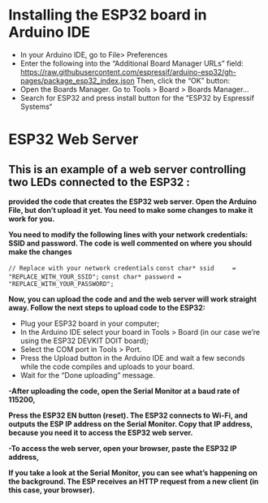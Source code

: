 # Installing the ESP32 board in Arduino IDE
* In your Arduino IDE, go to File> Preferences
* Enter the following into the “Additional Board Manager URLs” field: https://raw.githubusercontent.com/espressif/arduino-esp32/gh-pages/package_esp32_index.json
 	Then, click the “OK” button:
* Open the Boards Manager. Go to Tools > Board > Boards Manager…
* Search for ESP32 and press install button for the “ESP32 by Espressif Systems“


# ESP32 Web Server
## This is an example of a web server controlling two LEDs connected to the ESP32 :

**provided the code that creates the ESP32 web server. Open the Arduino File, but don’t upload it yet. You need to make some changes to make it work for you.**

**You need to modify the following lines with your network credentials: SSID and password. The code is well commented on where you should make the changes**

`// Replace with your network credentials`
`const char* ssid     = "REPLACE_WITH_YOUR_SSID";`
`const char* password = "REPLACE_WITH_YOUR_PASSWORD";`

**Now, you can upload the code and and the web server will work straight away. Follow the next steps to upload code to the ESP32:**
*  Plug your ESP32 board in your computer;
*  In the Arduino IDE select your board in Tools > Board (in our case we’re using the ESP32 DEVKIT DOIT board);
*  Select the COM port in Tools > Port.
*  Press the Upload button in the Arduino IDE and wait a few seconds while the code compiles and uploads to your board.
*  Wait for the “Done uploading” message.


**-After uploading the code, open the Serial Monitor at a baud rate of 115200,**

**Press the ESP32 EN button (reset). The ESP32 connects to Wi-Fi, and outputs the ESP IP address on the Serial Monitor. Copy that IP address, because you need it to access the ESP32 web server.**


**-To access the web server, open your browser, paste the ESP32 IP address,**

**If you take a look at the Serial Monitor, you can see what’s happening on the background. The ESP receives an HTTP request from a new client (in this case, your browser).**

